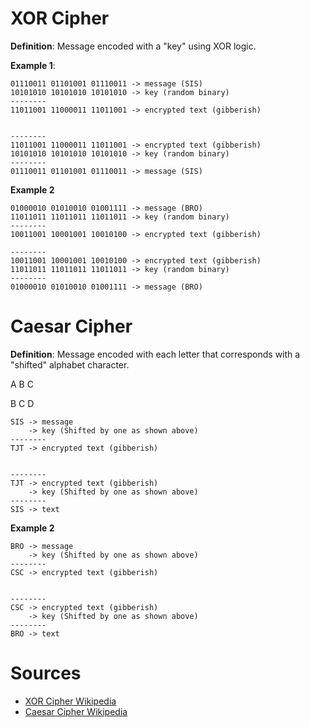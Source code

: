# XOR Cipher
**Definition**: Message encoded with a "key" using XOR logic.

**Example 1**: 
```text
01110011 01101001 01110011 -> message (SIS)
10101010 10101010 10101010 -> key (random binary)
--------
11011001 11000011 11011001 -> encrypted text (gibberish)


--------
11011001 11000011 11011001 -> encrypted text (gibberish)
10101010 10101010 10101010 -> key (random binary)
--------
01110011 01101001 01110011 -> message (SIS)
```

**Example 2**
```text
01000010 01010010 01001111 -> message (BRO)
11011011 11011011 11011011 -> key (random binary)
--------
10011001 10001001 10010100 -> encrypted text (gibberish)

--------
10011001 10001001 10010100 -> encrypted text (gibberish)
11011011 11011011 11011011 -> key (random binary)
--------
01000010 01010010 01001111 -> message (BRO)
```

# Caesar Cipher
**Definition**: Message encoded with each letter that corresponds with a "shifted" alphabet character.

A B C

B C D
```text
SIS -> message
    -> key (Shifted by one as shown above)
--------
TJT -> encrypted text (gibberish)


--------
TJT -> encrypted text (gibberish)
    -> key (Shifted by one as shown above)
--------
SIS -> text
```

**Example 2**
```text
BRO -> message
    -> key (Shifted by one as shown above)
--------
CSC -> encrypted text (gibberish)


--------
CSC -> encrypted text (gibberish)
    -> key (Shifted by one as shown above)
--------
BRO -> text
```

# Sources

* [XOR Cipher Wikipedia](https://en.wikipedia.org/wiki/XOR_cipher)
* [Caesar Cipher Wikipedia](https://en.wikipedia.org/wiki/Caesar_cipher)
